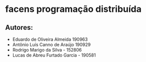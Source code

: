 # facens programação distribuída

## Autores:

- Eduardo de Oliveira Almeida 190963
- Antônio Luís Canno de Araújo 190929
- Rodrigo Marigo da Silva - 152806
- Lucas de Abreu Furtado Garcia - 190581
